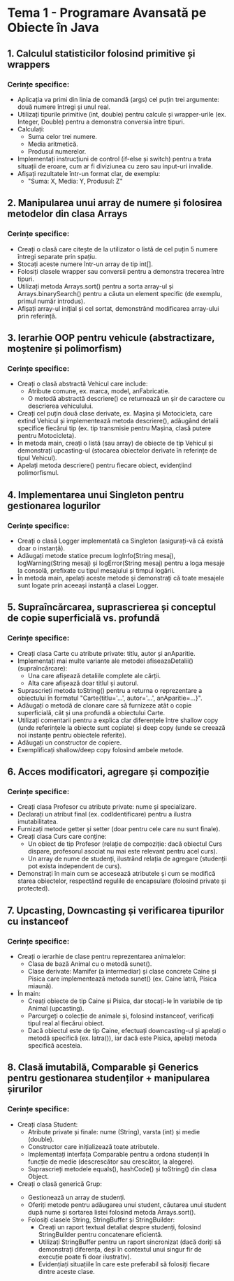 # Tema 1 - Programare Avansată pe Obiecte în Java

## 1. Calculul statisticilor folosind primitive și wrappers
   
### Cerințe specifice:

- Aplicația va primi din linia de comandă (args) cel puțin trei argumente: două numere întregi și unul real.
- Utilizați tipurile primitive (int, double) pentru calcule și wrapper-urile (ex. Integer, Double) pentru a demonstra conversia între tipuri.
- Calculați:
  - Suma celor trei numere.
  - Media aritmetică.
  - Produsul numerelor.
- Implementați instrucțiuni de control (if-else și switch) pentru a trata situații de eroare, cum ar fi diviziunea cu zero sau input-uri invalide.
- Afișați rezultatele într-un format clar, de exemplu: 
  - "Suma: X, Media: Y, Produsul: Z"

## 2. Manipularea unui array de numere și folosirea metodelor din clasa Arrays

### Cerințe specifice:

- Creați o clasă care citește de la utilizator o listă de cel puțin 5 numere întregi separate prin spațiu.
- Stocați aceste numere într-un array de tip int[].
- Folosiți clasele wrapper sau conversii pentru a demonstra trecerea între tipuri.
- Utilizați metoda Arrays.sort() pentru a sorta array-ul și Arrays.binarySearch() pentru a căuta un element specific (de exemplu, primul număr introdus).
- Afișați array-ul inițial și cel sortat, demonstrând modificarea array-ului prin referință.

## 3. Ierarhie OOP pentru vehicule (abstractizare, moștenire și polimorfism)
   
### Cerințe specifice:

- Creați o clasă abstractă Vehicul care include:
  - Atribute comune, ex. marca, model, anFabricatie.
  - O metodă abstractă descriere() ce returnează un șir de caractere cu descrierea vehiculului.
- Creați cel puțin două clase derivate, ex. Mașina și Motocicleta, care extind Vehicul și implementează metoda descriere(), adăugând detalii specifice fiecărui tip (ex. tip transmisie pentru Mașina, clasă putere pentru Motocicleta).
- În metoda main, creați o listă (sau array) de obiecte de tip Vehicul și demonstrați upcasting-ul (stocarea obiectelor derivate în referințe de tipul Vehicul).
- Apelați metoda descriere() pentru fiecare obiect, evidențiind polimorfismul.

## 4. Implementarea unui Singleton pentru gestionarea logurilor

### Cerințe specifice:

- Creați o clasă Logger implementată ca Singleton (asigurați-vă că există doar o instanță).
- Adăugați metode statice precum logInfo(String mesaj), logWarning(String mesaj) și logError(String mesaj) pentru a loga mesaje la consolă, prefixate cu tipul mesajului și timpul logării.
- În metoda main, apelați aceste metode și demonstrați că toate mesajele sunt logate prin aceeași instanță a clasei Logger.

## 5. Supraîncărcarea, suprascrierea și conceptul de copie superficială vs. profundă

### Cerințe specifice:

- Creați clasa Carte cu atribute private: titlu, autor și anAparitie.
- Implementați mai multe variante ale metodei afiseazaDetalii() (supraîncărcare):
  - Una care afișează detaliile complete ale cărții.
  - Alta care afișează doar titlul și autorul.
- Suprascrieți metoda toString() pentru a returna o reprezentare a obiectului în formatul "Carte{titlu='...', autor='...', anAparitie=...}".
- Adăugați o metodă de clonare care să furnizeze atât o copie superficială, cât și una profundă a obiectului Carte.
- Utilizați comentarii pentru a explica clar diferențele între shallow copy (unde referințele la obiecte sunt copiate) și deep copy (unde se creează noi instanțe pentru obiectele referite).
- Adăugați un constructor de copiere.
- Exemplificați shallow/deep copy folosind ambele metode.

## 6. Acces modificatori, agregare și compoziție

### Cerințe specifice:

- Creați clasa Profesor cu atribute private: nume și specializare.
- Declarați un atribut final (ex. codIdentificare) pentru a ilustra imutabilitatea.
- Furnizați metode getter și setter (doar pentru cele care nu sunt finale).
- Creați clasa Curs care conține:
  - Un obiect de tip Profesor (relație de compoziție: dacă obiectul Curs dispare, profesorul asociat nu mai este relevant pentru acel curs).
  - Un array de nume de studenți, ilustrând relația de agregare (studenții pot exista independent de curs).
- Demonstrați în main cum se accesează atributele și cum se modifică starea obiectelor, respectând regulile de encapsulare (folosind private și protected).

## 7. Upcasting, Downcasting și verificarea tipurilor cu instanceof

### Cerințe specifice:

- Creați o ierarhie de clase pentru reprezentarea animalelor:
  - Clasa de bază Animal cu o metodă sunet().
  - Clase derivate: Mamifer (a intermediar) și clase concrete Caine și Pisica care implementează metoda sunet() (ex. Caine latră, Pisica miaună).
- În main:
  - Creați obiecte de tip Caine și Pisica, dar stocați-le în variabile de tip Animal (upcasting).
  - Parcurgeți o colecție de animale și, folosind instanceof, verificați tipul real al fiecărui obiect.
  - Dacă obiectul este de tip Caine, efectuați downcasting-ul și apelați o metodă specifică (ex. latra()), iar dacă este Pisica, apelați metoda specifică acesteia.

## 8. Clasă imutabilă, Comparable și Generics pentru gestionarea studenților + manipularea șirurilor

### Cerințe specifice:

- Creați clasa Student:
  - Atribute private și finale: nume (String), varsta (int) și medie (double).
  - Constructor care inițializează toate atributele.
  - Implementați interfața Comparable<Student> pentru a ordona studenții în funcție de medie (descrescător sau crescător, la alegere).
  - Suprascrieți metodele equals(), hashCode() și toString() din clasa Object.
- Creați o clasă generică Grup<T extends Student>:
  - Gestionează un array de studenți.
  - Oferiți metode pentru adăugarea unui student, căutarea unui student după nume și sortarea listei folosind metoda Arrays.sort().
  - Folosiți clasele String, StringBuffer și StringBuilder:
    - Creați un raport textual detaliat despre studenți, folosind StringBuilder pentru concatenare eficientă.
    - Utilizați StringBuffer pentru un raport sincronizat (dacă doriți să demonstrați diferența, deși în contextul unui singur fir de execuție poate fi doar ilustrativ).
    - Evidențiați situațiile în care este preferabil să folosiți fiecare dintre aceste clase.
